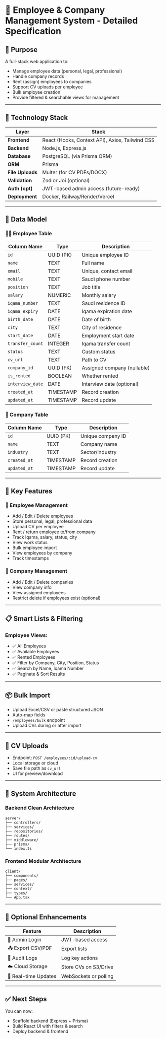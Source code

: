 
# 🧾 Employee & Company Management System - Detailed Specification

## 🎯 Purpose

A full-stack web application to:
- Manage employee data (personal, legal, professional)
- Handle company records
- Rent (assign) employees to companies
- Support CV uploads per employee
- Bulk employee creation
- Provide filtered & searchable views for management

---

## 🧱 Technology Stack

| Layer           | Stack                                      |
|------------------|---------------------------------------------|
| **Frontend**     | React (Hooks, Context API), Axios, Tailwind CSS |
| **Backend**      | Node.js, Express.js                        |
| **Database**     | PostgreSQL (via Prisma ORM)                |
| **ORM**          | Prisma                                     |
| **File Uploads** | Multer (for CV PDFs/DOCX)                  |
| **Validation**   | Zod or Joi (optional)                      |
| **Auth (opt)**   | JWT-based admin access (future-ready)      |
| **Deployment**   | Docker, Railway/Render/Vercel              |

---

## 🧾 Data Model

### 🧑‍💼 Employee Table

| Column Name       | Type        | Description                                 |
|-------------------|-------------|---------------------------------------------|
| `id`              | UUID (PK)   | Unique employee ID                          |
| `name`            | TEXT        | Full name                                   |
| `email`           | TEXT        | Unique, contact email                       |
| `mobile`          | TEXT        | Saudi phone number                          |
| `position`        | TEXT        | Job title                                   |
| `salary`          | NUMERIC     | Monthly salary                              |
| `iqama_number`    | TEXT        | Saudi residence ID                          |
| `iqama_expiry`    | DATE        | Iqama expiration date                       |
| `birth_date`      | DATE        | Date of birth                               |
| `city`            | TEXT        | City of residence                           |
| `start_date`      | DATE        | Employment start date                       |
| `transfer_count`  | INTEGER     | Iqama transfer count                        |
| `status`          | TEXT        | Custom status                               |
| `cv_url`          | TEXT        | Path to CV                                  |
| `company_id`      | UUID (FK)   | Assigned company (nullable)                 |
| `is_rented`       | BOOLEAN     | Whether rented                              |
| `interview_date`  | DATE        | Interview date (optional)                   |
| `created_at`      | TIMESTAMP   | Record creation                             |
| `updated_at`      | TIMESTAMP   | Record update                               |

### 🏢 Company Table

| Column Name       | Type        | Description                                 |
|-------------------|-------------|---------------------------------------------|
| `id`              | UUID (PK)   | Unique company ID                           |
| `name`            | TEXT        | Company name                                |
| `industry`        | TEXT        | Sector/industry                             |
| `created_at`      | TIMESTAMP   | Record creation                             |
| `updated_at`      | TIMESTAMP   | Record update                               |

---

## 🔄 Key Features

### 👷 Employee Management

- Add / Edit / Delete employees
- Store personal, legal, professional data
- Upload CV per employee
- Rent / return employee to/from company
- Track Iqama, salary, status, city
- View work status
- Bulk employee import
- View employees by company
- Track timestamps

### 🏢 Company Management

- Add / Edit / Delete companies
- View company info
- View assigned employees
- Restrict delete if employees exist (optional)

---

## 📋 Smart Lists & Filtering

### Employee Views:

- ✅ All Employees
- ✅ Available Employees
- ✅ Rented Employees
- ✅ Filter by Company, City, Position, Status
- ✅ Search by Name, Iqama Number
- ✅ Paginate & Sort Results

---

## 📦 Bulk Import

- Upload Excel/CSV or paste structured JSON
- Auto-map fields
- `/employees/bulk` endpoint
- Upload CVs during or after import

---

## 📁 CV Uploads

- Endpoint: `POST /employees/:id/upload-cv`
- Local storage or cloud
- Save file path as `cv_url`
- UI for preview/download

---

## 🧩 System Architecture

### Backend Clean Architecture

```
server/
├── controllers/
├── services/
├── repositories/
├── routes/
├── middleware/
├── prisma/
└── index.ts
```

### Frontend Modular Architecture

```
client/
├── components/
├── pages/
├── services/
├── context/
├── types/
└── App.tsx
```

---

## 🔐 Optional Enhancements

| Feature                  | Description                                  |
|--------------------------|----------------------------------------------|
| 🔐 Admin Login           | JWT-based access                             |
| 📤 Export CSV/PDF        | Export lists                                 |
| 🧾 Audit Logs            | Log key actions                              |
| ☁️ Cloud Storage         | Store CVs on S3/Drive                        |
| 🔄 Real-time Updates     | WebSockets or polling                        |

---

## ✅ Next Steps

You can now:
- Scaffold backend (Express + Prisma)
- Build React UI with filters & search
- Deploy backend & frontend
